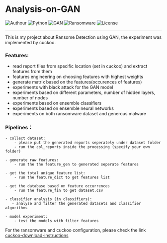 # Analysis-on-GAN

![Authour](https://img.shields.io/badge/Author-Wapiti08-blue.svg) 
![Python](https://img.shields.io/badge/Python-3.8-brightgreen.svg) 
![GAN](https://img.shields.io/badge/GAN-GAN-redgreen.svg)
![Ransomware](https://img.shields.io/badge/Ransomware-Locky%20Crypto-redgreen.svg)
![License](https://img.shields.io/badge/license-MIT3.0-green.svg)

---

This is my project about Ransome Detection using GAN, the experiment was implemented by cuckoo. 

### Features:

- read report files from specific location (set in cuckoo) and extract features from them
- features engineering on choosing features with highest weights
- generate matrix based on the features(occurences of features)
- experiments with black attack for the GAN model
- experiments based on different parameters, number of hidden layers, number of nodes
- experiments based on ensemble classifiers
- experiments based on ensemble neural networks
- experiments on both ransomware dataset and generous malware

### Pipelines：

    - collect dataset:
        - please put the generated reports seperately under dataset folder
        - run the col_reports inside the processing (specify your own folder)
    
    - generate raw features:
        - run the the feature_gen to generated seperate features

    - get the total unique feature list:
        - run the feature_dict to get features list

    - get the database based on feature occurrences
        - run the feature_fin to get dataset.csv

    - classifier analysis (in classifiers):
       - analyse and filter the generated datasets and classifier algorithms

    - model experiment:
        - test the models with filter features

For the ransomware and cuckoo configuration, please check the link [cuckoo-download-instructions](https://github.com/Wapiti08/cuckoo-download-instructions)
